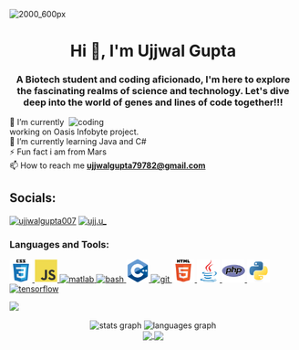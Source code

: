  
![2000_600px](https://github.com/UjjwalGupta007/UjjwalGupta007/assets/97983333/3dae6f6e-0f85-43e4-948f-70fc8baa2423)

<h1 align="center">Hi 👋, I'm Ujjwal Gupta</h1>
<h3 align="center">A Biotech student and coding aficionado, I'm here to explore the fascinating realms of science and technology. Let's dive deep into the world of genes and lines of code together!!!</h3>
<img align="right" alt="coding" width="400" src="https://cdn.dribbble.com/users/787686/screenshots/5966255/media/469acf22e540a0f26b1d896b44b09848.gif">

🔭 I’m currently working on Oasis Infobyte project.<br>🌱 I’m currently learning Java and C#<br>⚡ Fun fact i am from Mars<br>📫 How to reach me **ujjwalgupta79782@gmail.com**

## Socials:
<p align="left">
<a href="https://linkedin.com/in/ujjwalgupta007" target="blank"><img align="center" src="https://raw.githubusercontent.com/rahuldkjain/github-profile-readme-generator/master/src/images/icons/Social/linked-in-alt.svg" alt="ujjwalgupta007" height="30" width="40" /></a>
<a href="https://instagram.com/ujj.u_" target="blank"><img align="center" src="https://raw.githubusercontent.com/rahuldkjain/github-profile-readme-generator/master/src/images/icons/Social/instagram.svg" alt="ujj.u_" height="30" width="40" /></a>
</p>

<h3 align="left">Languages and Tools:</h3>
<p align="left"> 

<a href="https://www.w3schools.com/css/" target="_blank" rel="noreferrer"> <img src="https://raw.githubusercontent.com/devicons/devicon/master/icons/css3/css3-original-wordmark.svg" alt="css3" width="40" height="40"/> </a> <a href="https://developer.mozilla.org/en-US/docs/Web/JavaScript" target="_blank" rel="noreferrer"> <img src="https://raw.githubusercontent.com/devicons/devicon/master/icons/javascript/javascript-original.svg" alt="javascript" width="40" height="40"/> </a> <a href="https://www.mathworks.com/" target="_blank" rel="noreferrer"> <img src="https://upload.wikimedia.org/wikipedia/commons/2/21/Matlab_Logo.png" alt="matlab" width="40" height="40"/> </a>
<a href="https://www.gnu.org/software/bash/" target="_blank" rel="noreferrer"> <img src="https://www.vectorlogo.zone/logos/gnu_bash/gnu_bash-icon.svg" alt="bash" width="40" height="40"/> </a> <a href="https://www.w3schools.com/cpp/" target="_blank" rel="noreferrer"> <img src="https://raw.githubusercontent.com/devicons/devicon/master/icons/cplusplus/cplusplus-original.svg" alt="cplusplus" width="40" height="40"/> </a> <a href="https://git-scm.com/" target="_blank" rel="noreferrer"> <img src="https://www.vectorlogo.zone/logos/git-scm/git-scm-icon.svg" alt="git" width="40" height="40"/> </a> <a href="https://www.w3.org/html/" target="_blank" rel="noreferrer"> <img src="https://raw.githubusercontent.com/devicons/devicon/master/icons/html5/html5-original-wordmark.svg" alt="html5" width="40" height="40"/> </a> <a href="https://www.java.com" target="_blank" rel="noreferrer"> <img src="https://raw.githubusercontent.com/devicons/devicon/master/icons/java/java-original.svg" alt="java" width="40" height="40"/> </a> <a href="https://www.php.net" target="_blank" rel="noreferrer"> <img src="https://raw.githubusercontent.com/devicons/devicon/master/icons/php/php-original.svg" alt="php" width="40" height="40"/> </a> <a href="https://www.python.org" target="_blank" rel="noreferrer"> <img src="https://raw.githubusercontent.com/devicons/devicon/master/icons/python/python-original.svg" alt="python" width="40" height="40"/> </a> <a href="https://www.tensorflow.org" target="_blank" rel="noreferrer"> <img src="https://www.vectorlogo.zone/logos/tensorflow/tensorflow-icon.svg" alt="tensorflow" width="40" height="40"/> </a> </p>



[![](https://visitcount.itsvg.in/api?id=UjjwalGupta007&icon=0&color=5)](https://visitcount.itsvg.in)



<div align="center">
  <img src="https://github-readme-stats.vercel.app/api?username=UjjwalGupta007&hide_title=false&hide_rank=false&show_icons=true&include_all_commits=false&count_private=true&disable_animations=false&theme=dracula&locale=en&hide_border=false" height="150" alt="stats graph"  />
  <img src="https://github-readme-stats.vercel.app/api/top-langs?username=UjjwalGupta007&locale=en&hide_title=false&layout=compact&card_width=320&langs_count=5&theme=dracula&hide_border=false" height="150" alt="languages graph"  />
</div>

<div align="center">
  <a href="https://github.com/ujjwalgupta007/bharatintern1.0">
  <img align="center" src="https://github-readme-stats.vercel.app/api/pin/?username=UjjwalGupta007&repo=bharatintern1.0&theme=dracula&locale=en&hide_border=false" />
</a>
<a href="https://github.com/UjjwalGupta007/bharatintern2.0">
  <img align="center" src="https://github-readme-stats.vercel.app/api/pin/?username=UjjwalGupta007&repo=bharatintern2.0&theme=dracula&hide_border=false" />
</a>
</div>

